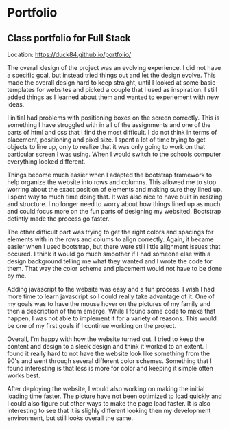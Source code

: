 # Portfolio
## Class portfolio for Full Stack

Location: https://duck84.github.io/portfolio/


The overall design of the project was an evolving experience. I did not have a
specific goal, but instead tried things out and let the design evolve. This made
the overall design hard to keep straight, until I looked at some basic templates 
for websites and picked a couple that I used as inspiration. I still added things 
as I learned about them and wanted to experiement with new ideas.

I initial had problems with positioning boxes on the screen correctly. This is 
something I have struggled with in all of the assignments and one of the parts
of html and css that I find the most difficult. I do not think in terms of 
placement, positioning and pixel size. I spent a lot of time trying to get objects
to line up, only to realize that it was only going to work on that particular screen
I was using. When I would switch to the schools computer everything looked different.

Things become much easier when I adapted the bootstrap framework to help organize
the website into rows and columns. This allowed me to stop worring about the exact 
position of elements and making sure they lined up. I spent way to much time doing 
that. It was also nice to have built in resizing and structure. I no longer need to
worry about how things lined up as much and could focus more on the fun parts of 
designing my websited. Bootstrap defintly made the process go faster.

The other difficult part was trying to get the right colors and spacings for elements
with in the rows and colums to align correctly. Again, it became easier when I used 
bootstrap, but there were still little alignment issues that occured. I think it 
would go much smoother if I had someone else with a design background telling me 
what they wanted and I wrote the code for them. That way the color scheme and 
placement would not have to be done by me.

Adding javascript to the website was easy and a fun process. I wish I had more time to
learn javascript so I could really take advantage of it. One of my goals was to have
the mouse hover on the pictures of my family and then a description of them emerge. 
While I found some code to make that happen, I was not able to implement it for a 
variety of reasons. This would be one of my first goals if I continue working on the
project. 

Overall, I'm happy with how the website turned out. I tried to keep the content and 
design to a sleek design and think it worked to an extent. I found it really hard
to not have the website look like something from the 90's and went through several
different color schemes. Something that I found interesting is that less is more for
color and keeping it simple often works best.

After deploying the website, I would also working on making the initial loading time
faster. The picture have not been optimized to load quickly and I could also figure
out other ways to make the page load faster. It is also interesting to see that it is 
slighly different looking then my development environment, but still looks overall the
same. 